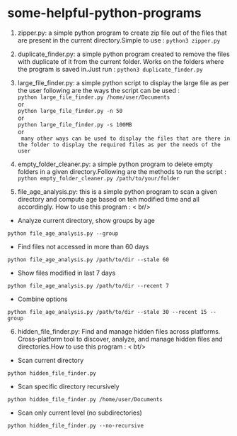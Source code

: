 # some-helpful-python-programs
1. zipper.py: a simple python program to create zip file out of the files that are present in the current directory.Simple to use :
    ```python3 zipper.py ```
2. duplicate_finder.py: a simple python program created to remove the files with duplicate of it from the current folder. Works on the folders where the program is saved in.Just run :
   ```python3 duplicate_finder.py```
3. large_file_finder.py: a simple python script to display the large file as per the user following are the ways the script can be used : <br />
   ```python large_file_finder.py /home/user/Documents```<br />
   or<br />
   ```python large_file_finder.py -n 50```<br />
   or<br />
   ```python large_file_finder.py -s 100MB```<br />
   or<br />
   ``` many other ways can be used to display the files that are there in the folder to display the required files as per the needs of the user```<br />
4. empty_folder_cleaner.py: a simple python program to delete empty folders in a given directory.Following are the methods to run the script : <br />
```python empty_folder_cleaner.py /path/to/your/folder```

5. file_age_analysis.py: this is a simple python program to scan a given directory and compute age based on teh modified time and all accordingly. How to use this program : < br/>
- Analyze current directory, show groups by age
```
python file_age_analysis.py --group
```
- Find files not accessed in more than 60 days
```
python file_age_analysis.py /path/to/dir --stale 60
```
- Show files modified in last 7 days
```
python file_age_analysis.py /path/to/dir --recent 7
```
- Combine options
```
python file_age_analysis.py /path/to/dir --stale 30 --recent 15 --group
```
6. hidden_file_finder.py: Find and manage hidden files across platforms. Cross-platform tool to discover, analyze, and manage hidden files and directories.How to use this program : < bt/>
- Scan current directory
```
python hidden_file_finder.py
```
- Scan specific directory recursively
```
python hidden_file_finder.py /home/user/Documents
```
- Scan only current level (no subdirectories)
```
python hidden_file_finder.py --no-recursive
```
